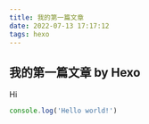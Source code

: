 ```yaml
---
title: 我的第一篇文章
date: 2022-07-13 17:17:12
tags: hexo
---
```


## 我的第一篇文章 by Hexo

Hi

```js
console.log('Hello world!')
```
